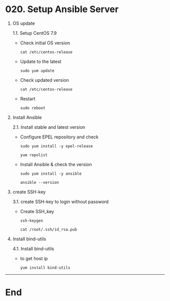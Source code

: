 # **020. Setup Ansible Server**

1. OS update
          
    1.1. Setup CentOS 7.9 
          
    - Check initial OS version
          
          cat /etc/centos-release
          
    - Update to the latest
          
          sudo yum update
          
    - Check updated version
          
          cat /etc/centos-release
          
    - Restart
          
          sudo reboot
          

2. Install Ansible 
          
    2.1. Install stable and latest version
          
    - Configure EPEL repository and check 
          
          sudo yum install -y epel-release
          
          yum repolist
          
    - Install Ansible & check the version
          
          sudo yum install -y ansible
          
          ansible --version
          
         
          
3. create SSH-key
          
    3.1. create SSH-key to login without password
                   
    - Create SSH_key 
          
          ssh-keygen
          
          cat /root/.ssh/id_rsa.pub
          

4. Install bind-utils
          
    4.1. Install bind-utils
                   
    - to get host ip 
          
          yum install bind-utils
                
---
# **End**
          
                              